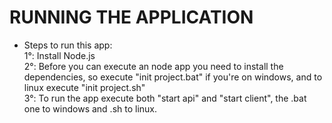 # RUNNING THE APPLICATION

- Steps to run this app:<br />
  1°: Install Node.js <br />
  2°: Before you can execute an node app you need to install the dependencies, so execute "init project.bat" if you're on windows, and to linux execute "init project.sh"<br />
  3°: To run the app execute both "start api" and "start client", the .bat one to windows and .sh to linux.<br />
